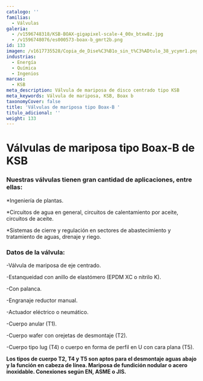 ```yaml
---
catalogo: ''
familias:
  - Válvulas
galeria:
  - /v1596748318/KSB-BOAX-gigapixel-scale-4_00x_btxw8z.jpg
  - /v1596748076/es000573-boax-b_gmrt2b.png
id: 133
imagen: /v1617735528/Copia_de_Dise%C3%B1o_sin_t%C3%ADtulo_38_ycymr1.png
industrias:
  - Energía
  - Química
  - Ingenios
marcas:
  - KSB
meta_description: Válvula de mariposa de disco centrado tipo KSB
meta_keywords: Válvula de mariposa, KSB, Boax b
taxonomyCover: false
title: 'Válvulas de mariposa tipo Boax-B '
titulo_adicional: ''
weight: 133
---
```

# **Válvulas de mariposa tipo Boax-B de KSB**

### **Nuestras válvulas tienen gran cantidad de aplicaciones, entre ellas:**

\*Ingeniería de plantas.

\*Circuitos de agua en general, circuitos de calentamiento por aceite, circuitos de aceite.

\*Sistemas de cierre y regulación en sectores de abastecimiento y tratamiento de aguas, drenaje y riego.

### **Datos de la válvula:**

\-Válvula de mariposa de eje centrado.

\-Estanqueidad con anillo de elastómero (EPDM XC o nitrilo K).

\-Con palanca.

\-Engranaje reductor manual.

\-Actuador eléctrico o neumático.

\-Cuerpo anular (T1).

\-Cuerpo wafer con orejetas de desmontaje (T2).

\-Cuerpo tipo lug (T4) o cuerpo en forma de perfil en U con cara plana (T5).

**Los tipos de cuerpo T2, T4 y T5 son aptos para el desmontaje aguas abajo y la función en cabeza de línea. Mariposa de fundición nodular o acero inoxidable. Conexiones según EN, ASME o JIS.**